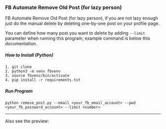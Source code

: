 ### FB Automate Remove Old Post (for lazy person)

FB Automate Remove Old Post (for lazy person), if you are not lazy enough just do the manual delete by deleting one-by-one post on your profile page.  

You can define how many post you want to delete by adding `--limit` parameter when running this program, example command is below this documentation.

##### How to Install (Python)

    1. git clone  
    2. python3 -m venv fbvenv  
    3. source fbvenv/bin/activate  
    4. pip install -r requirements.txt

##### Run Program
    
    python remove_post.py --email <your_fb_email_account> --pwd <your_fb_password_account> --limit <number> 

----

Also see the preview: 